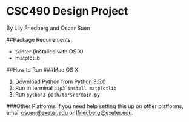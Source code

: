 # CSC490 Design Project
By Lily Friedberg and Oscar Suen

##Package Requirements
- tkinter (installed with OS X)
- matplotlib

##How to Run
###Mac OS X
1. Download Python from [Python 3.5.0](https://www.python.org/downloads/)
2. Run in terminal `pip3 install matplotlib`
3. Run `python3 path/to/src/main.py`

###Other Platforms
If you need help setting this up on other platforms, email [osuen@exeter.edu](malto:osuen@exeter.edu) or [lfriedberg@exeter.edu](mailto:lfriedberg@exeter.edu).